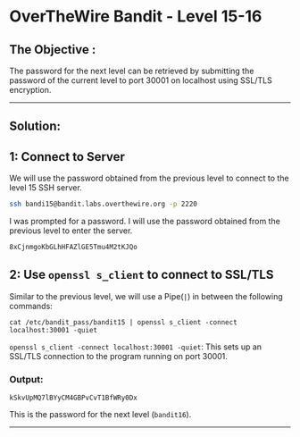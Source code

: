 # OverTheWire Bandit - Level 15-16

## The Objective :
The password for the next level can be retrieved by submitting the password of the current level to port 30001 on localhost using SSL/TLS encryption.

---

## Solution:

## 1: Connect to Server
We will use the password obtained from the previous level to connect to the level 15 SSH server.

```bash
ssh bandi15@bandit.labs.overthewire.org -p 2220
```

I was prompted for a password. I will use the password obtained from the previous level to enter the server.

```bash
8xCjnmgoKbGLhHFAZlGE5Tmu4M2tKJQo
```

## 2: Use `openssl s_client` to connect to SSL/TLS
Similar to the previous level, we will use a Pipe(`|`) in between the following commands:
```
cat /etc/bandit_pass/bandit15 | openssl s_client -connect localhost:30001 -quiet
```
`openssl s_client -connect localhost:30001 -quiet`: This sets up an SSL/TLS connection to the program running on port 30001.  

### Output:
```
kSkvUpMQ7lBYyCM4GBPvCvT1BfWRy0Dx
```
This is the password for the next level (`bandit16`).

---
